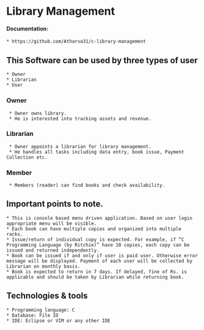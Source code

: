 # Library Management

#### Documentation:
    * https://github.com/Atharva31/c-library-management

## This Software can be used by three types of user
    * Owner
    * Librarian
    * User

### Owner
     * Owner owns library.
     * He is interested into tracking assets and revenue.

### Librarian
     * Owner appoints a librarian for library management.
     * He handles all tasks including data entry, book issue, Payment Collection etc.

### Member
     * Members (reader) can find books and check availability.

## Important points to note.
    * This is console based menu driven application. Based on user login appropriate menu will be visible.
    * Each book can have multiple copies and organized into multiple racks.
    * Issue/return of individual copy is expected. For example, if “C Programming Language (by Ritchie)” have 10 copies, each copy can be issued and returned independently.
    * Book can be issued if and only if user is paid user. Otherwise error message will be displayed. Payment of each user will be collected by Librarian on monthly basis.
    * Book is expected to return in 7 days. If delayed, fine of Rs. is applicable and should be taken by Librarian while returning book.

## Technologies & tools
    * Programming language: C
    * Database: File IO
    * IDE: Eclipse or VIM or any other IDE
